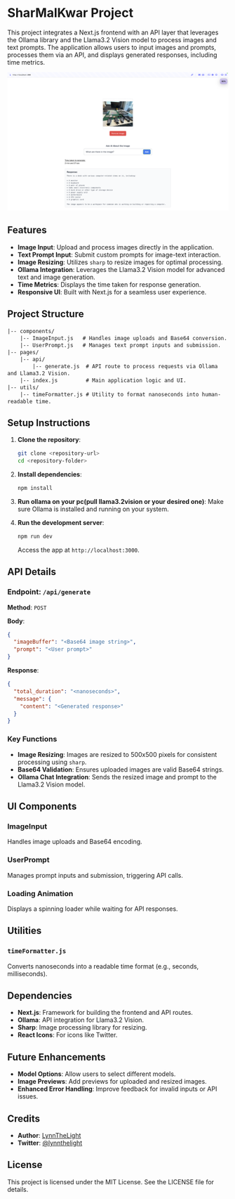 # SharMalKwar Project

This project integrates a Next.js frontend with an API layer that leverages the Ollama library and the Llama3.2 Vision model to process images and text prompts. The application allows users to input images and prompts, processes them via an API, and displays generated responses, including time metrics.

![Sample Photo](sample.png)
## Features

- **Image Input**: Upload and process images directly in the application.
- **Text Prompt Input**: Submit custom prompts for image-text interaction.
- **Image Resizing**: Utilizes `sharp` to resize images for optimal processing.
- **Ollama Integration**: Leverages the Llama3.2 Vision model for advanced text and image generation.
- **Time Metrics**: Displays the time taken for response generation.
- **Responsive UI**: Built with Next.js for a seamless user experience.

## Project Structure

```
|-- components/
    |-- ImageInput.js   # Handles image uploads and Base64 conversion.
    |-- UserPrompt.js   # Manages text prompt inputs and submission.
|-- pages/
    |-- api/
        |-- generate.js  # API route to process requests via Ollama and Llama3.2 Vision.
    |-- index.js         # Main application logic and UI.
|-- utils/
    |-- timeFormatter.js # Utility to format nanoseconds into human-readable time.
```

## Setup Instructions

1. **Clone the repository**:
   ```bash
   git clone <repository-url>
   cd <repository-folder>
   ```

2. **Install dependencies**:
   ```bash
   npm install
   ```

3. **Run ollama on your pc(pull llama3.2vision or your desired one)**:
   Make sure Ollama is installed and running on your system.

4. **Run the development server**:
   ```bash
   npm run dev
   ```
   Access the app at `http://localhost:3000`.

## API Details

### Endpoint: `/api/generate`

**Method**: `POST`

**Body**:
```json
{
  "imageBuffer": "<Base64 image string>",
  "prompt": "<User prompt>"
}
```

**Response**:
```json
{
  "total_duration": "<nanoseconds>",
  "message": {
    "content": "<Generated response>"
  }
}
```

### Key Functions

- **Image Resizing**: Images are resized to 500x500 pixels for consistent processing using `sharp`.
- **Base64 Validation**: Ensures uploaded images are valid Base64 strings.
- **Ollama Chat Integration**: Sends the resized image and prompt to the Llama3.2 Vision model.

## UI Components

### ImageInput
Handles image uploads and Base64 encoding.

### UserPrompt
Manages prompt inputs and submission, triggering API calls.

### Loading Animation
Displays a spinning loader while waiting for API responses.

## Utilities

### `timeFormatter.js`
Converts nanoseconds into a readable time format (e.g., seconds, milliseconds).

## Dependencies

- **Next.js**: Framework for building the frontend and API routes.
- **Ollama**: API integration for Llama3.2 Vision.
- **Sharp**: Image processing library for resizing.
- **React Icons**: For icons like Twitter.

## Future Enhancements

- **Model Options**: Allow users to select different models.
- **Image Previews**: Add previews for uploaded and resized images.
- **Enhanced Error Handling**: Improve feedback for invalid inputs or API issues.

## Credits

- **Author**: [LynnTheLight](https://github.com/lynnmeanslight)
- **Twitter**: [@lynnthelight](https://x.com/lynnthelight)

## License

This project is licensed under the MIT License. See the LICENSE file for details.

